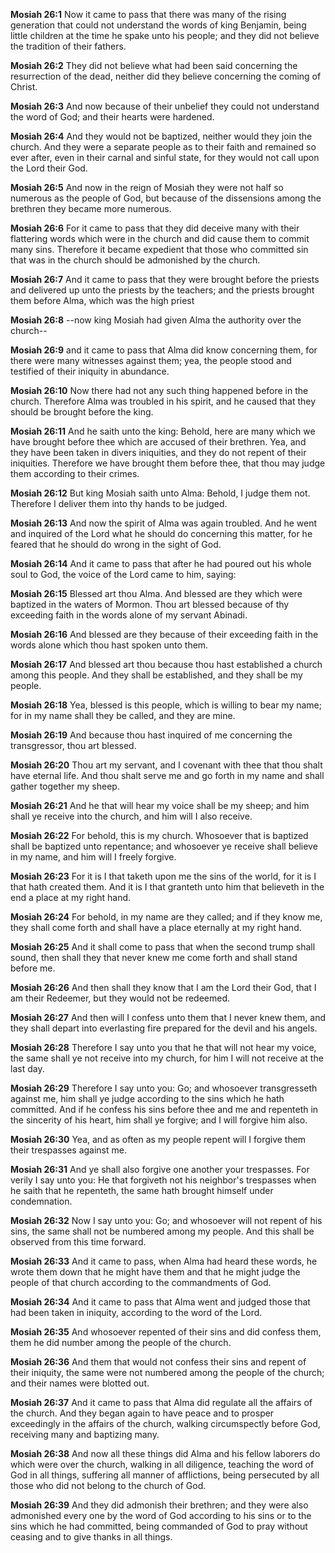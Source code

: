 **Mosiah 26:1** Now it came to pass that there was many of the rising generation that could not understand the words of king Benjamin, being little children at the time he spake unto his people; and they did not believe the tradition of their fathers.

**Mosiah 26:2** They did not believe what had been said concerning the resurrection of the dead, neither did they believe concerning the coming of Christ.

**Mosiah 26:3** And now because of their unbelief they could not understand the word of God; and their hearts were hardened.

**Mosiah 26:4** And they would not be baptized, neither would they join the church. And they were a separate people as to their faith and remained so ever after, even in their carnal and sinful state, for they would not call upon the Lord their God.

**Mosiah 26:5** And now in the reign of Mosiah they were not half so numerous as the people of God, but because of the dissensions among the brethren they became more numerous.

**Mosiah 26:6** For it came to pass that they did deceive many with their flattering words which were in the church and did cause them to commit many sins. Therefore it became expedient that those who committed sin that was in the church should be admonished by the church.

**Mosiah 26:7** And it came to pass that they were brought before the priests and delivered up unto the priests by the teachers; and the priests brought them before Alma, which was the high priest

**Mosiah 26:8** --now king Mosiah had given Alma the authority over the church--

**Mosiah 26:9** and it came to pass that Alma did know concerning them, for there were many witnesses against them; yea, the people stood and testified of their iniquity in abundance.

**Mosiah 26:10** Now there had not any such thing happened before in the church. Therefore Alma was troubled in his spirit, and he caused that they should be brought before the king.

**Mosiah 26:11** And he saith unto the king: Behold, here are many which we have brought before thee which are accused of their brethren. Yea, and they have been taken in divers iniquities, and they do not repent of their iniquities. Therefore we have brought them before thee, that thou may judge them according to their crimes.

**Mosiah 26:12** But king Mosiah saith unto Alma: Behold, I judge them not. Therefore I deliver them into thy hands to be judged.

**Mosiah 26:13** And now the spirit of Alma was again troubled. And he went and inquired of the Lord what he should do concerning this matter, for he feared that he should do wrong in the sight of God.

**Mosiah 26:14** And it came to pass that after he had poured out his whole soul to God, the voice of the Lord came to him, saying:

**Mosiah 26:15** Blessed art thou Alma. And blessed are they which were baptized in the waters of Mormon. Thou art blessed because of thy exceeding faith in the words alone of my servant Abinadi.

**Mosiah 26:16** And blessed are they because of their exceeding faith in the words alone which thou hast spoken unto them.

**Mosiah 26:17** And blessed art thou because thou hast established a church among this people. And they shall be established, and they shall be my people.

**Mosiah 26:18** Yea, blessed is this people, which is willing to bear my name; for in my name shall they be called, and they are mine.

**Mosiah 26:19** And because thou hast inquired of me concerning the transgressor, thou art blessed.

**Mosiah 26:20** Thou art my servant, and I covenant with thee that thou shalt have eternal life. And thou shalt serve me and go forth in my name and shall gather together my sheep.

**Mosiah 26:21** And he that will hear my voice shall be my sheep; and him shall ye receive into the church, and him will I also receive.

**Mosiah 26:22** For behold, this is my church. Whosoever that is baptized shall be baptized unto repentance; and whosoever ye receive shall believe in my name, and him will I freely forgive.

**Mosiah 26:23** For it is I that taketh upon me the sins of the world, for it is I that hath created them. And it is I that granteth unto him that believeth in the end a place at my right hand.

**Mosiah 26:24** For behold, in my name are they called; and if they know me, they shall come forth and shall have a place eternally at my right hand.

**Mosiah 26:25** And it shall come to pass that when the second trump shall sound, then shall they that never knew me come forth and shall stand before me.

**Mosiah 26:26** And then shall they know that I am the Lord their God, that I am their Redeemer, but they would not be redeemed.

**Mosiah 26:27** And then will I confess unto them that I never knew them, and they shall depart into everlasting fire prepared for the devil and his angels.

**Mosiah 26:28** Therefore I say unto you that he that will not hear my voice, the same shall ye not receive into my church, for him I will not receive at the last day.

**Mosiah 26:29** Therefore I say unto you: Go; and whosoever transgresseth against me, him shall ye judge according to the sins which he hath committed. And if he confess his sins before thee and me and repenteth in the sincerity of his heart, him shall ye forgive; and I will forgive him also.

**Mosiah 26:30** Yea, and as often as my people repent will I forgive them their trespasses against me.

**Mosiah 26:31** And ye shall also forgive one another your trespasses. For verily I say unto you: He that forgiveth not his neighbor's trespasses when he saith that he repenteth, the same hath brought himself under condemnation.

**Mosiah 26:32** Now I say unto you: Go; and whosoever will not repent of his sins, the same shall not be numbered among my people. And this shall be observed from this time forward.

**Mosiah 26:33** And it came to pass, when Alma had heard these words, he wrote them down that he might have them and that he might judge the people of that church according to the commandments of God.

**Mosiah 26:34** And it came to pass that Alma went and judged those that had been taken in iniquity, according to the word of the Lord.

**Mosiah 26:35** And whosoever repented of their sins and did confess them, them he did number among the people of the church.

**Mosiah 26:36** And them that would not confess their sins and repent of their iniquity, the same were not numbered among the people of the church; and their names were blotted out.

**Mosiah 26:37** And it came to pass that Alma did regulate all the affairs of the church. And they began again to have peace and to prosper exceedingly in the affairs of the church, walking circumspectly before God, receiving many and baptizing many.

**Mosiah 26:38** And now all these things did Alma and his fellow laborers do which were over the church, walking in all diligence, teaching the word of God in all things, suffering all manner of afflictions, being persecuted by all those who did not belong to the church of God.

**Mosiah 26:39** And they did admonish their brethren; and they were also admonished every one by the word of God according to his sins or to the sins which he had committed, being commanded of God to pray without ceasing and to give thanks in all things.

